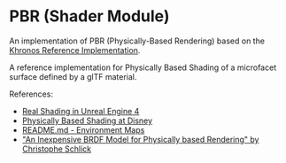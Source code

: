 # PBR (Shader Module)

An implementation of PBR (Physically-Based Rendering) based on the [Khronos Reference Implementation](https://github.com/KhronosGroup/glTF-WebGL-PBR).

A reference implementation for Physically Based Shading of a microfacet surface defined by a glTF material.

References:

- [Real Shading in Unreal Engine 4](http://blog.selfshadow.com/publications/s2013-shading-course/karis/s2013_pbs_epic_notes_v2.pdf)
- [Physically Based Shading at Disney](http://blog.selfshadow.com/publications/s2012-shading-course/burley/s2012_pbs_disney_brdf_notes_v3.pdf)
- [README.md - Environment Maps](https://github.com/KhronosGroup/glTF-WebGL-PBR/#environment-maps)
- ["An Inexpensive BRDF Model for Physically based Rendering" by Christophe Schlick](https://www.cs.virginia.edu/~jdl/bib/appearance/analytic%20models/schlick94b.pdf)
